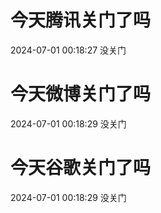# 今天腾讯关门了吗

2024-07-01 00:18:27 没关门

# 今天微博关门了吗

2024-07-01 00:18:29 没关门

# 今天谷歌关门了吗

2024-07-01 00:18:29 没关门

